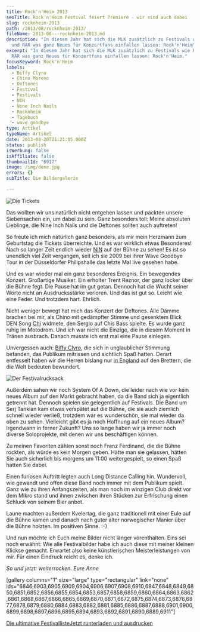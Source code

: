 ```yaml
---
title: Rock'n'Heim 2013
seoTitle: Rock'n'Heim Festival feiert Premiere - wir sind auch dabei
slug: rocknheim-2013
path: /2013/08/rocknheim-2013/
fileName: 2013-08---rocknheim-2013.md
description: "In diesem Jahr hat sich die MLK zusätzlich zu Festivals wie RIP
  und RAR was ganz Neues für Konzertfans einfallen lassen: Rock'n'Heim"
excerpt: "In diesem Jahr hat sich die MLK zusätzlich zu Festivals wie RIP und
  RAR was ganz Neues für Konzertfans einfallen lassen: Rock'n'Heim."
focusKeyword: Rock'n'Heim
labels:
  - Biffy Clyro
  - Chino Moreno
  - Deftones
  - Festival
  - Festivals
  - NIN
  - Nine Inch Nails
  - Rocknheim
  - Tagebuch
  - wave goodbye
type: Artikel
typeName: Artikel
date: 2013-08-20T21:21:05.000Z
status: publish
isWerbung: false
isAffiliate: false
thumbnailId: "6917"
image: /img/demo.jpg
errors: {}
subTitle: Die Bildergalerie
  
---
```


![Die Tickets](http://cardamonchai.files.wordpress.com/2013/08/img_55901.jpg?w=300 "Die Tickets")

Das wollten wir uns natürlich nicht entgehen lassen und packten unsere
Siebensachen ein, um dabei zu sein. Ganz besonders toll: Meine absoluten
Lieblinge, die Nine Inch Nails und die Deftones sollten auch auftreten!

So freute ich mich natürlich ganz besonders, als mir mein Herzmann zum
Geburtstag die Tickets überreichte. Und es war wirklich etwas Besonderes! Nach
so langer Zeit endlich wieder
[NIN](//2013/05/29/neues-nine-inch-nails-album-in-kurze-und-queens-of-the-stone-age-schon-auf-dem-weg/)
auf der Bühne zu sehen! Es ist so unendlich viel Zeit vergangen, seit ich sie
2009 bei ihrer Wave Goodbye Tour in der Düsseldorfer Philipshalle das letzte Mal
live gesehen habe.

Und es war wieder mal ein ganz besonderes Ereignis. Ein bewegendes Konzert.
Großartige Musiker. Ein erholter Trent Reznor, der ganz locker über die Bühne
fegt. Die Pause hat im gut getan. Dennoch hat die Wucht seiner Worte nicht an
Ausdrucksstärke verloren. Und das ist gut so. Leicht wie eine Feder. Und
trotzdem hart. Ehrlich.

Nicht weniger bewegt hat mich das Konzert der Deftones. Alle Dämme brachen bei
mir, als Chino mit gedämpfter Stimme und gesenktem Blick DEN Song
[Chi](//2013/04/15/nachruf-deftones-grunder-chi-cheng-ist-tot/) widmete, den
Sergio auf Chis Bass spielte. Es wurde ganz ruhig im Motodrom. Und ich war nicht
die Einzige, die in diesem Moment in Tränen ausbrach. Danach musste ich erst mal
eine Pause einlegen.

Unvergessen auch:
[Biffy Clyro](//2013/01/26/melancholie-meets-gerechtes-brett-biffy-clyro-bringen-neues-album-auf-den-markt/),
die sich in unglaublicher Stimmung befanden, das Publikum mitrissen und
sichtlich Spaß hatten. Derart entfesselt haben wir die Herren bislang nur
[in England](//2012/07/29/isle-of-wight-festival-2012/) auf den Brettern, die
die Welt bedeuten bewundert.

![Der Festivalrucksack](http://cardamonchai.files.wordpress.com/2013/08/img_7353.jpg?w=300 "[ ](//2013/03/28/die-ultimative-festivalliste-2013/)  Der Festivalrucksack")

Außerdem sahen wir noch System Of A Down, die leider nach wie vor kein neues
Album auf den Markt gebracht haben, da die Band sich ja eigentlich getrennt hat.
Dennoch spielen sie gelegentlich auf Festivals. Die Band um Serj Tankian kam
etwas verspätet auf die Bühne, die sie auch ziemlich schnell wieder verließ,
trotzdem war es wunderschön, sie mal wieder da oben zu sehen. Vielleicht gibt es
ja noch Hoffnung auf ein neues Album? Irgendwann in ferner Zukunft? Uns so lange
haben wir ja immer noch diverse Soloprojekte, mit denen wir uns beschäftigen
können.

Zu meinen Favoriten zählen sonst noch Franz Ferdinand, die die Bühne rockten,
als würde es kein Morgen geben. Hätte man sie gelassen, hätten Sie auch
sicherlich bis morgens um 11:00 weitergespielt, so einen Spaß hatten Sie dabei.

Einen furiosen Auftritt legten auch Long Distance Calling hin. Wundervoll, wie
gewandt und offen diese Band noch immer mit dem Publikum spielt. Ganz wie zu
ihren Anfangszeiten, als man noch im winzigen Club direkt vor dem Mikro stand
und ihnen zwischen ihren Stücken zur Erfrischung einen Schluck von seinem Bier
anbot.

Laune machten außerdem Kvelertag, die ganz traditionell mit einer Eule auf die
Bühne kamen und danach nach guter alter norwegischer Manier über die Bühne
holzten. Im positiven Sinne. :-)

Und nun möchte ich Euch meine Bilder nicht länger vorenthalten. Eins sei noch
erwähnt: Wie alle Festivalbilder habe ich auch diese mit meiner kleinen Klickse
gemacht. Erwartet also keine künstlerischen Meisterleistungen von mir. Für einen
Eindruck reicht es, denke ich.

_So und jetzt: weiterrocken._ _Eure Anne_

[gallery columns="1" size="large" type="rectangular" link="none"
ids="6846,6903,6905,6909,6904,6906,6907,6908,6910,6847,6848,6849,6850,6851,6852,6856,6855,6854,6853,6857,6858,6859,6860,6864,6863,6862,6861,6868,6867,6866,6865,6869,6870,6871,6872,6875,6874,6873,6876,6877,6878,6879,6880,6884,6883,6882,6881,6885,6886,6887,6888,6901,6900,6899,6898,6897,6896,6895,6894,6893,6892,6891,6890,6889,6911"]

[Die ultimative FestivallisteJetzt runterladen und ausdrucken](/wp-content/uploads/2015/03/ultimative-vegane-festivalliste1.pdf)

  